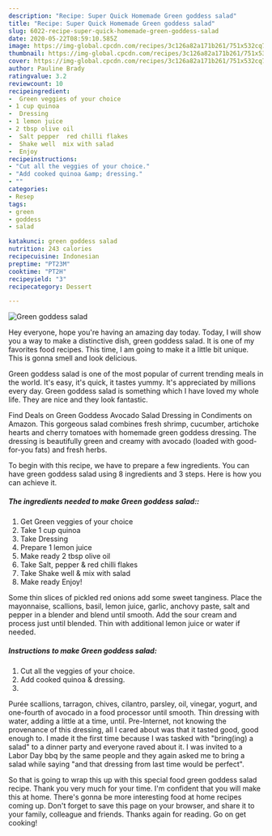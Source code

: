 ```yaml
---
description: "Recipe: Super Quick Homemade Green goddess salad"
title: "Recipe: Super Quick Homemade Green goddess salad"
slug: 6022-recipe-super-quick-homemade-green-goddess-salad
date: 2020-05-22T08:59:10.585Z
image: https://img-global.cpcdn.com/recipes/3c126a82a171b261/751x532cq70/green-goddess-salad-recipe-main-photo.jpg
thumbnail: https://img-global.cpcdn.com/recipes/3c126a82a171b261/751x532cq70/green-goddess-salad-recipe-main-photo.jpg
cover: https://img-global.cpcdn.com/recipes/3c126a82a171b261/751x532cq70/green-goddess-salad-recipe-main-photo.jpg
author: Pauline Brady
ratingvalue: 3.2
reviewcount: 10
recipeingredient:
-  Green veggies of your choice
- 1 cup quinoa
-  Dressing
- 1 lemon juice
- 2 tbsp olive oil
-  Salt pepper  red chilli flakes
-  Shake well  mix with salad
-  Enjoy
recipeinstructions:
- "Cut all the veggies of your choice."
- "Add cooked quinoa &amp; dressing."
- ""
categories:
- Resep
tags:
- green
- goddess
- salad

katakunci: green goddess salad
nutrition: 243 calories
recipecuisine: Indonesian
preptime: "PT23M"
cooktime: "PT2H"
recipeyield: "3"
recipecategory: Dessert

---
```



![Green goddess salad](https://img-global.cpcdn.com/recipes/3c126a82a171b261/751x532cq70/green-goddess-salad-recipe-main-photo.jpg)

Hey everyone, hope you're having an amazing day today. Today, I will show you a way to make a distinctive dish, green goddess salad. It is one of my favorites food recipes. This time, I am going to make it a little bit unique. This is gonna smell and look delicious.

Green goddess salad is one of the most popular of current trending meals in the world. It's easy, it's quick, it tastes yummy. It's appreciated by millions every day. Green goddess salad is something which I have loved my whole life. They are nice and they look fantastic.

Find Deals on Green Goddess Avocado Salad Dressing in Condiments on Amazon. This gorgeous salad combines fresh shrimp, cucumber, artichoke hearts and cherry tomatoes with homemade green goddess dressing. The dressing is beautifully green and creamy with avocado (loaded with good-for-you fats) and fresh herbs.


To begin with this recipe, we have to prepare a few ingredients. You can have green goddess salad using 8 ingredients and 3 steps. Here is how you can achieve it.

##### The ingredients needed to make Green goddess salad::

1. Get  Green veggies of your choice
1. Take 1 cup quinoa
1. Take  Dressing
1. Prepare 1 lemon juice
1. Make ready 2 tbsp olive oil
1. Take  Salt, pepper &amp; red chilli flakes
1. Take  Shake well &amp; mix with salad
1. Make ready  Enjoy!


Some thin slices of pickled red onions add some sweet tanginess. Place the mayonnaise, scallions, basil, lemon juice, garlic, anchovy paste, salt and pepper in a blender and blend until smooth. Add the sour cream and process just until blended. Thin with additional lemon juice or water if needed. 

##### Instructions to make Green goddess salad:

1. Cut all the veggies of your choice.
1. Add cooked quinoa &amp; dressing.
1. 


Purée scallions, tarragon, chives, cilantro, parsley, oil, vinegar, yogurt, and one-fourth of avocado in a food processor until smooth. Thin dressing with water, adding a little at a time, until. Pre-Internet, not knowing the provenance of this dressing, all I cared about was that it tasted good, good enough to. I made it the first time because I was tasked with &#34;bring(ing) a salad&#34; to a dinner party and everyone raved about it. I was invited to a Labor Day bbq by the same people and they again asked me to bring a salad while saying &#34;and that dressing from last time would be perfect&#34;. 

So that is going to wrap this up with this special food green goddess salad recipe. Thank you very much for your time. I'm confident that you will make this at home. There's gonna be more interesting food at home recipes coming up. Don't forget to save this page on your browser, and share it to your family, colleague and friends. Thanks again for reading. Go on get cooking!

